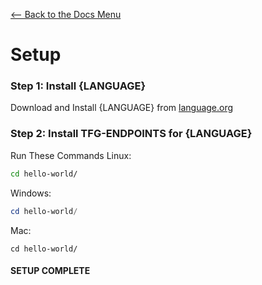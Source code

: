[<-- Back to the Docs Menu](README.md)
# Setup
### Step 1: Install {LANGUAGE}
Download and Install {LANGUAGE} from [language.org](https://language.org/dl/ss)
### Step 2: Install TFG-ENDPOINTS for {LANGUAGE}
Run These Commands
Linux:
```bash
cd hello-world/
```
Windows:
```ps1
cd hello-world/
```
Mac:
```
cd hello-world/
```

#### SETUP COMPLETE
